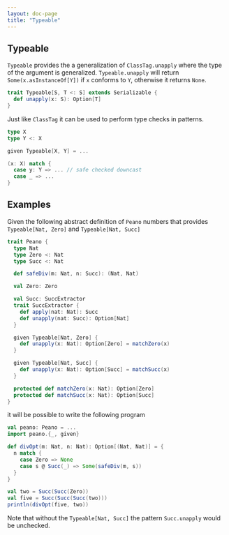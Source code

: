 ```yaml
---
layout: doc-page
title: "Typeable"
---
```


Typeable
--------

`Typeable` provides the a generalization of `ClassTag.unapply` where the type of the argument is generalized.
`Typeable.unapply` will return `Some(x.asInstanceOf[Y])` if `x` conforms to `Y`, otherwise it returns `None`.

```scala
trait Typeable[S, T <: S] extends Serializable {
  def unapply(x: S): Option[T]
}
```

Just like `ClassTag` it can be used to perform type checks in patterns.

```scala
type X
type Y <: X

given Typeable[X, Y] = ...

(x: X) match {
  case y: Y => ... // safe checked downcast
  case _ => ...
}
```


Examples
--------

Given the following abstract definition of `Peano` numbers that provides `Typeable[Nat, Zero]` and `Typeable[Nat, Succ]`

```scala
trait Peano {
  type Nat
  type Zero <: Nat
  type Succ <: Nat

  def safeDiv(m: Nat, n: Succ): (Nat, Nat)

  val Zero: Zero

  val Succ: SuccExtractor
  trait SuccExtractor {
    def apply(nat: Nat): Succ
    def unapply(nat: Succ): Option[Nat]
  }

  given Typeable[Nat, Zero] {
    def unapply(x: Nat): Option[Zero] = matchZero(x)
  }

  given Typeable[Nat, Succ] {
    def unapply(x: Nat): Option[Succ] = matchSucc(x)
  }

  protected def matchZero(x: Nat): Option[Zero]
  protected def matchSucc(x: Nat): Option[Succ]
}
```

it will be possible to write the following program

```scala
val peano: Peano = ...
import peano.{_, given}

def divOpt(m: Nat, n: Nat): Option[(Nat, Nat)] = {
  n match {
    case Zero => None
    case s @ Succ(_) => Some(safeDiv(m, s))
  }
}

val two = Succ(Succ(Zero))
val five = Succ(Succ(Succ(two)))
println(divOpt(five, two))
```

Note that without the `Typeable[Nat, Succ]` the pattern `Succ.unapply` would be unchecked.
